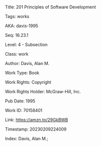 Title:  201 Principles of Software Development

Tags:   works

AKA:    davis-1995

Seq:    16.23.1

Level:  4 - Subsection

Class:  work

Author: Davis, Alan M.

Work Type: Book

Work Rights: Copyright

Work Rights Holder: McGraw-Hill, Inc.

Pub Date: 1995

Work ID: 70158401

Link:   https://amzn.to/29GkBWB

Timestamp: 20230209224009

Index:  Davis, Alan M.; 
